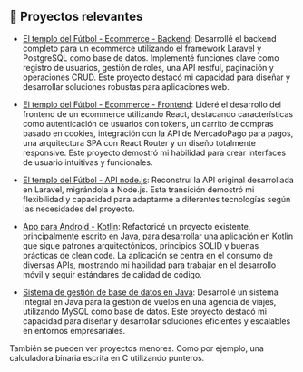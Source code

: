 
## 🔗 Proyectos relevantes

- [El templo del Fútbol - Ecommerce - Backend](https://github.com/iaw-2023/DeGiusti-Berti-laravel): Desarrollé el backend completo para un ecommerce utilizando el framework Laravel y PostgreSQL como base de datos. Implementé funciones clave como registro de usuarios, gestión de roles, una API restful, paginación y operaciones CRUD. Este proyecto destacó mi capacidad para diseñar y desarrollar soluciones robustas para aplicaciones web.

- [El templo del Fútbol - Ecommerce - Frontend](https://github.com/iaw-2023/degiusti-berti-react): Lideré el desarrollo del frontend de un ecommerce utilizando React, destacando características como autenticación de usuarios con tokens, un carrito de compras basado en cookies, integración con la API de MercadoPago para pagos, una arquitectura SPA con React Router y un diseño totalmente responsive. Este proyecto demostró mi habilidad para crear interfaces de usuario intuitivas y funcionales.

- [El templo del Fútbol - API node.js](https://github.com/iaw-2023/de-giusti-berti-api-nodejs): Reconstruí la API original desarrollada en Laravel, migrándola a Node.js. Esta transición demostró mi flexibilidad y capacidad para adaptarme a diferentes tecnologías según las necesidades del proyecto.

- [App para Android - Kotlin](https://github.com/nicolasberti/Kotlin-App-Android): Refactoricé un proyecto existente, principalmente escrito en Java, para desarrollar una aplicación en Kotlin que sigue patrones arquitectónicos, principios SOLID y buenas prácticas de clean code. La aplicación se centra en el consumo de diversas APIs, mostrando mi habilidad para trabajar en el desarrollo móvil y seguir estándares de calidad de código.

- [Sistema de gestión de base de datos en Java](https://github.com/nicolasberti/GestionDeVuelos-MySQL-Java): Desarrollé un sistema integral en Java para la gestión de vuelos en una agencia de viajes, utilizando MySQL como base de datos. Este proyecto destacó mi capacidad para diseñar y desarrollar soluciones eficientes y escalables en entornos empresariales.

También se pueden ver proyectos menores. Como por ejemplo, una calculadora binaria escrita en C utilizando punteros.
